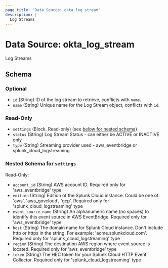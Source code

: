 ```yaml
---
page_title: "Data Source: okta_log_stream"
description: |-
  Log Streams
---
```


# Data Source: okta_log_stream

Log Streams



<!-- schema generated by tfplugindocs -->
## Schema

### Optional

- `id` (String) ID of the log stream to retrieve, conflicts with `name`.
- `name` (String) Unique name for the Log Stream object, conflicts with `id`.

### Read-Only

- `settings` (Block, Read-only) (see [below for nested schema](#nestedblock--settings))
- `status` (String) Log Stream Status - can either be ACTIVE or INACTIVE only
- `type` (String) Streaming provider used - aws_eventbridge or splunk_cloud_logstreaming

<a id="nestedblock--settings"></a>
### Nested Schema for `settings`

Read-Only:

- `account_id` (String) AWS account ID. Required only for 'aws_eventbridge' type
- `edition` (String) Edition of the Splunk Cloud instance. Could be one of: 'aws', 'aws_govcloud', 'gcp'. Required only for 'splunk_cloud_logstreaming' type
- `event_source_name` (String) An alphanumeric name (no spaces) to identify this event source in AWS EventBridge. Required only for 'aws_eventbridge' type
- `host` (String) The domain name for Splunk Cloud instance. Don't include http or https in the string. For example: 'acme.splunkcloud.com'. Required only for 'splunk_cloud_logstreaming' type
- `region` (String) The destination AWS region where event source is located. Required only for 'aws_eventbridge' type
- `token` (String) The HEC token for your Splunk Cloud HTTP Event Collector. Required only for 'splunk_cloud_logstreaming' type


